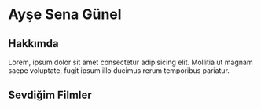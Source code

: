 # Ayşe Sena Günel
## Hakkımda
Lorem, ipsum dolor sit amet consectetur adipisicing elit. Mollitia ut magnam saepe voluptate, fugit ipsum illo ducimus rerum temporibus pariatur.
## Sevdiğim Filmler
